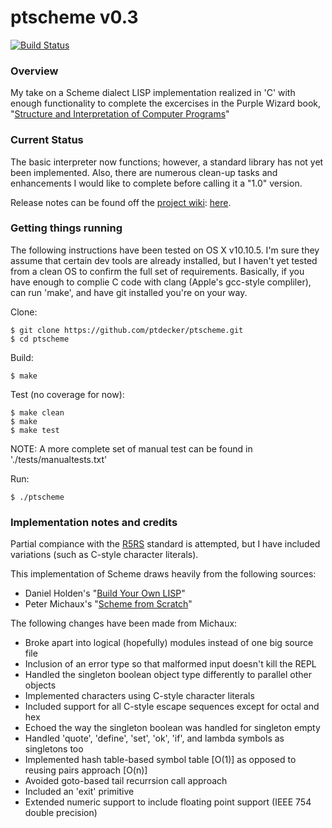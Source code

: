 ptscheme v0.3
=============

[![Build Status](https://travis-ci.org/ptdecker/ptscheme.svg?branch=master)](https://travis-ci.org/ptdecker/ptscheme)

### Overview

My take on a Scheme dialect LISP implementation realized in 'C' with enough functionality to
complete the excercises in the Purple Wizard book, "[Structure and Interpretation
of Computer Programs](https://mitpress.mit.edu/sicp/)"

### Current Status

The basic interpreter now functions; however, a standard library has not yet been implemented.
Also, there are numerous clean-up tasks and enhancements I would like to complete before calling
it a "1.0" version.

Release notes can be found off the [project wiki](https://github.com/ptdecker/ptscheme/wiki): [here](https://github.com/ptdecker/ptscheme/wiki/Release-Notes).

### Getting things running

The following instructions have been tested on OS X v10.10.5.  I'm sure they assume that certain
dev tools are already installed, but I haven't yet tested from a clean OS to confirm the full
set of requirements.  Basically, if you have enough to complie C code with clang (Apple's gcc-style
compliler), can run 'make', and have git installed you're on your way.

Clone:

    $ git clone https://github.com/ptdecker/ptscheme.git
    $ cd ptscheme

Build:

    $ make

Test (no coverage for now):

    $ make clean
    $ make
    $ make test

NOTE: A more complete set of manual test can be found in './tests/manualtests.txt'

Run:

    $ ./ptscheme

### Implementation notes and credits

Partial compiance with the [R5RS](http://www.schemers.org/Documents/Standards/R5RS/r5rs.pdf) standard is attempted, but I have included variations (such as C-style character literals).

This implementation of Scheme draws heavily from the following sources:

* Daniel Holden's "[Build Your Own LISP](http://buildyourownlisp.com/)"
* Peter Michaux's "[Scheme from Scratch](http://peter.michaux.ca/articles/scheme-from-scratch-introduction)"

The following changes have been made from Michaux:

* Broke apart into logical (hopefully) modules instead of one big source file
* Inclusion of an error type so that malformed input doesn't kill the REPL
* Handled the singleton boolean object type differently to parallel other objects
* Implemented characters using C-style character literals
* Included support for all C-style escape sequences except for octal and hex
* Echoed the way the singleton boolean was handled for singleton empty
* Handled 'quote', 'define', 'set', 'ok', 'if', and lambda symbols as singletons too
* Implemented hash table-based symbol table [O(1)] as opposed to reusing pairs approach [O(n)]
* Avoided goto-based tail recurrsion call approach
* Included an 'exit' primitive
* Extended numeric support to include floating point support (IEEE 754 double precision)
